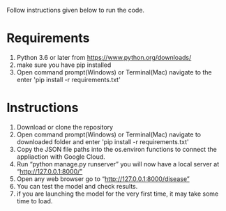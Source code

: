 Follow instructions given below to run the code.

# Requirements
1. Python 3.6 or later from https://www.python.org/downloads/ 
2. make sure you have pip installed
3. Open command prompt(Windows) or Terminal(Mac) navigate to the  enter 'pip install -r requirements.txt'


# Instructions
1. Download or clone the repository
2. Open command prompt(Windows) or Terminal(Mac) navigate to downloaded folder and enter 'pip install -r requirements.txt'
3. Copy the JSON file paths into the os.environ functions to connect the appliaction with Google Cloud.
4. Run “python manage.py runserver” you will now have a local server at “http://127.0.0.1:8000/”
5. Open any web browser go to “http://127.0.0.1:8000/disease” 
6. You can test the model and check results.
7. if you are launching the model for the very first time, it may take some time to load.
